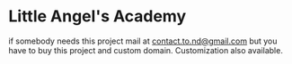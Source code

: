 # Little Angel's Academy

if somebody needs this project mail at contact.to.nd@gmail.com
but you have to buy this project and custom domain. Customization also available.

